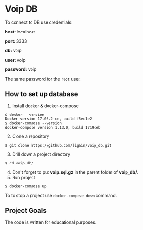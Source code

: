 
# Voip DB
To connect to DB use credentials:

**host:** localhost

**port:** 3333

**db:** voip

**user:** voip

**password:** voip


The same password for the `root` user.


## How to set up database
1) Install docker & docker-compose
```
$ docker --version
Docker version 17.03.2-ce, build f5ec1e2
$ docker-compose --version
docker-compose version 1.13.0, build 1719ceb
```
2) Clone a repository
```
$ git clone https://github.com/ligain/voip_db.git
```
3) Drill down a project directory
```
$ cd voip_db/
```
4) Don't forget to put **voip.sql.gz** in the parent folder of **voip_db/**.
5) Run project
```
$ docker-compose up
```
To to stop a project use `docker-compose down` command.


## Project Goals
The code is written for educational purposes.
